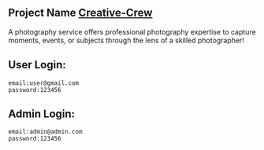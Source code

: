## Project Name [Creative-Crew](https://creative-crew-frontend.vercel.app/)

A photography service offers professional photography expertise to capture moments, events, or subjects through the lens of a skilled photographer!


## User Login:

```
email:user@gmail.com
password:123456
```

## Admin Login:

```
email:admin@admin.com
password:123456
```

